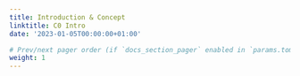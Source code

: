```yaml
---
title: Introduction & Concept
linktitle: C0 Intro
date: '2023-01-05T00:00:00+01:00'

# Prev/next pager order (if `docs_section_pager` enabled in `params.toml`)
weight: 1
---
```


